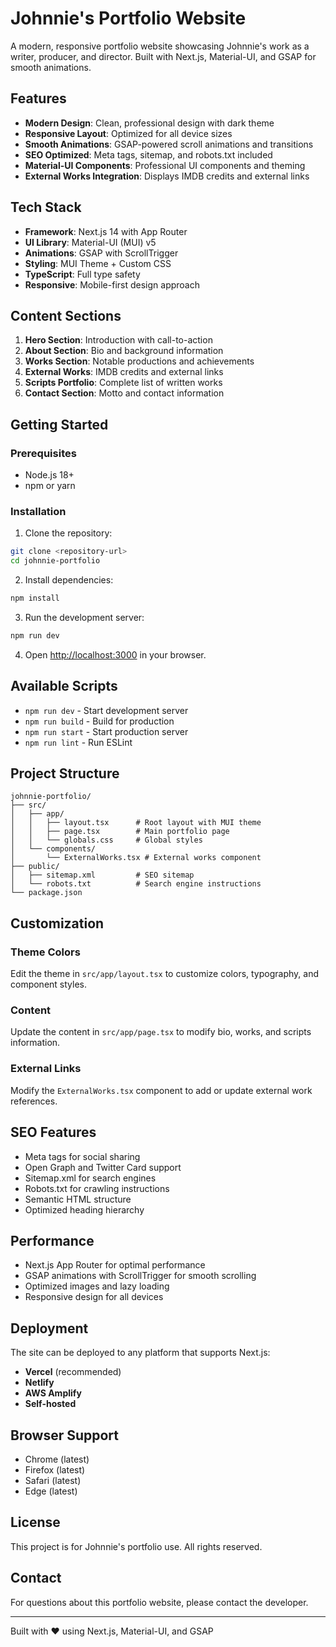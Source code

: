 # Johnnie's Portfolio Website

A modern, responsive portfolio website showcasing Johnnie's work as a writer, producer, and director. Built with Next.js, Material-UI, and GSAP for smooth animations.

## Features

- **Modern Design**: Clean, professional design with dark theme
- **Responsive Layout**: Optimized for all device sizes
- **Smooth Animations**: GSAP-powered scroll animations and transitions
- **SEO Optimized**: Meta tags, sitemap, and robots.txt included
- **Material-UI Components**: Professional UI components and theming
- **External Works Integration**: Displays IMDB credits and external links

## Tech Stack

- **Framework**: Next.js 14 with App Router
- **UI Library**: Material-UI (MUI) v5
- **Animations**: GSAP with ScrollTrigger
- **Styling**: MUI Theme + Custom CSS
- **TypeScript**: Full type safety
- **Responsive**: Mobile-first design approach

## Content Sections

1. **Hero Section**: Introduction with call-to-action
2. **About Section**: Bio and background information
3. **Works Section**: Notable productions and achievements
4. **External Works**: IMDB credits and external links
5. **Scripts Portfolio**: Complete list of written works
6. **Contact Section**: Motto and contact information

## Getting Started

### Prerequisites

- Node.js 18+ 
- npm or yarn

### Installation

1. Clone the repository:
```bash
git clone <repository-url>
cd johnnie-portfolio
```

2. Install dependencies:
```bash
npm install
```

3. Run the development server:
```bash
npm run dev
```

4. Open [http://localhost:3000](http://localhost:3000) in your browser.

## Available Scripts

- `npm run dev` - Start development server
- `npm run build` - Build for production
- `npm run start` - Start production server
- `npm run lint` - Run ESLint

## Project Structure

```
johnnie-portfolio/
├── src/
│   ├── app/
│   │   ├── layout.tsx      # Root layout with MUI theme
│   │   ├── page.tsx        # Main portfolio page
│   │   └── globals.css     # Global styles
│   └── components/
│       └── ExternalWorks.tsx # External works component
├── public/
│   ├── sitemap.xml         # SEO sitemap
│   └── robots.txt          # Search engine instructions
└── package.json
```

## Customization

### Theme Colors
Edit the theme in `src/app/layout.tsx` to customize colors, typography, and component styles.

### Content
Update the content in `src/app/page.tsx` to modify bio, works, and scripts information.

### External Links
Modify the `ExternalWorks.tsx` component to add or update external work references.

## SEO Features

- Meta tags for social sharing
- Open Graph and Twitter Card support
- Sitemap.xml for search engines
- Robots.txt for crawling instructions
- Semantic HTML structure
- Optimized heading hierarchy

## Performance

- Next.js App Router for optimal performance
- GSAP animations with ScrollTrigger for smooth scrolling
- Optimized images and lazy loading
- Responsive design for all devices

## Deployment

The site can be deployed to any platform that supports Next.js:

- **Vercel** (recommended)
- **Netlify**
- **AWS Amplify**
- **Self-hosted**

## Browser Support

- Chrome (latest)
- Firefox (latest)
- Safari (latest)
- Edge (latest)

## License

This project is for Johnnie's portfolio use. All rights reserved.

## Contact

For questions about this portfolio website, please contact the developer.

---

Built with ❤️ using Next.js, Material-UI, and GSAP
